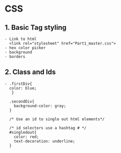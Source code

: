 # CSS
## 1. Basic Tag styling
    - Link to html
      <link rel="stylesheet" href="Part1_master.css">
    - hex color picker
    - background
    - borders
## 2. Class and Ids
    - .firstDiv{
      color: blue;
       }

      .secondDiv{
        background-color: gray;
      }

      /* Use an id to single out html elements*/

      /* id selectors use a hashtag # */
      #singledout{
        color: red;
        text-decoration: underline;
      }
